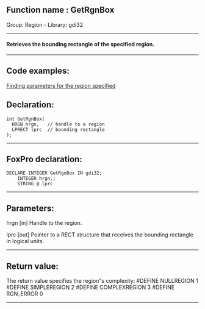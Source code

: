 
## Function name : GetRgnBox
Group: Region - Library: gdi32    
***  


#### Retrieves the bounding rectangle of the specified region.
***  


## Code examples:
[Finding parameters for the region specified](../../samples/sample_124.md)  

## Declaration:
```foxpro  
int GetRgnBox(
  HRGN hrgn,   // handle to a region
  LPRECT lprc  // bounding rectangle
);  
```  
***  


## FoxPro declaration:
```foxpro  
DECLARE INTEGER GetRgnBox IN gdi32;
	INTEGER hrgn,;
	STRING @ lprc  
```  
***  


## Parameters:
hrgn 
[in] Handle to the region. 

lprc 
[out] Pointer to a RECT structure that receives the bounding rectangle in logical units.  
***  


## Return value:
The return value specifies the region"s complexity:
#DEFINE NULLREGION     1
#DEFINE SIMPLEREGION   2
#DEFINE COMPLEXREGION  3
#DEFINE RGN_ERROR      0
  
***  

